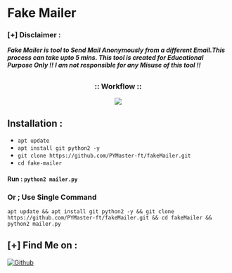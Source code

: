 # Fake Mailer

### [+] Disclaimer :
***Fake Mailer is tool to Send Mail Anonymously from a different Email.This process can take upto 5 mins. This tool is created for Educational Purpose Only !! I am not responsible for any Misuse of this tool !!***

##

<h3 align="center">
:: Workflow ::
</h3>
<p align="center">
<img src=".imgs/wf.gif"/>
</p>

## Installation :
* `apt update`
* `apt install git python2 -y`
* `git clone https://github.com/PYMaster-ft/fakeMailer.git`
* `cd fake-mailer`

#### Run : `python2 mailer.py`

### Or ; Use Single Command
```
apt update && apt install git python2 -y && git clone https://github.com/PYMaster-ft/fakeMailer.git && cd fakeMailer && python2 mailer.py
```

## [+] Find Me on :
[![Github](https://img.shields.io/badge/Github-HTR--TECH-green?style=for-the-badge&logo=github)](https://github.com/PYMaster-ft)
